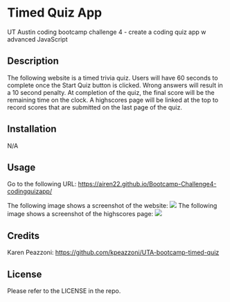 # Timed Quiz App
UT Austin coding bootcamp challenge 4 - create a coding quiz app w advanced JavaScript


## Description

The following website is a timed trivia quiz. Users will have 60 seconds to complete once the Start Quiz button is clicked. Wrong answers will result in a 10 second penalty. At completion of the quiz, the final score will be the remaining time on the clock. A highscores page will be linked at the top to record scores that are submitted on the last page of the quiz.

## Installation

N/A

## Usage

Go to the following URL:
https://airen22.github.io/Bootcamp-Challenge4-codingquizapp/

The following image shows a screenshot of the website: <img src = "assets\css\images\image1.png">
The following image shows a screenshot of the highscores page: <img src = "assets\css\images\image2.png">

## Credits

Karen Peazzoni: https://github.com/kpeazzoni/UTA-bootcamp-timed-quiz


## License

Please refer to the LICENSE in the repo.

